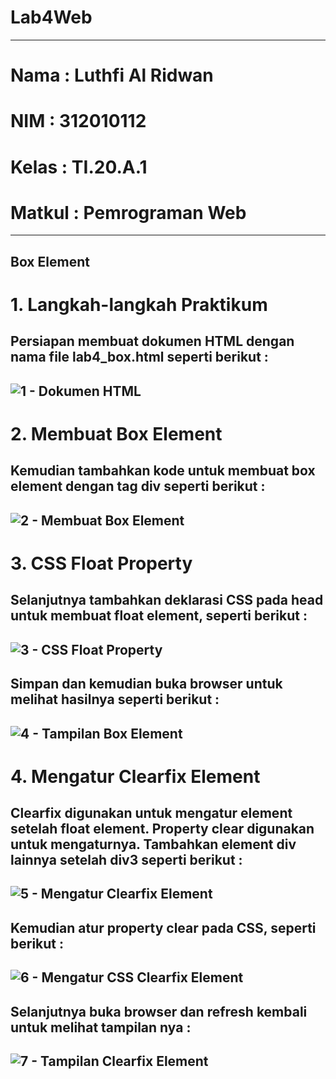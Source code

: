 # Lab4Web
----------
# Nama    : Luthfi Al Ridwan
# NIM     : 312010112
# Kelas   : TI.20.A.1
# Matkul  : Pemrograman Web
----------
Box Element 
----------
# 1. Langkah-langkah Praktikum
Persiapan membuat dokumen HTML dengan nama file lab4_box.html seperti berikut :
----------
![1 - Dokumen HTML](https://user-images.githubusercontent.com/73066008/161789430-47df086c-5e94-4f4b-ae9d-a637815193f9.png)
----------
# 2. Membuat Box Element
Kemudian tambahkan kode untuk membuat box element dengan tag div seperti berikut :
----------
![2 - Membuat Box Element](https://user-images.githubusercontent.com/73066008/161789471-7ee8faf4-0aa9-4269-9715-599130345684.png)
----------
# 3. CSS Float Property
Selanjutnya tambahkan deklarasi CSS pada head untuk membuat float element, seperti berikut :
----------
![3 - CSS Float Property](https://user-images.githubusercontent.com/73066008/161790227-dc1c2b2c-b124-4e6d-9a36-ba871d1c12ca.png)
----------
Simpan dan kemudian buka browser untuk melihat hasilnya seperti berikut :
----------
![4 - Tampilan Box Element](https://user-images.githubusercontent.com/73066008/161790254-3775cb13-6eb1-4e2c-891a-5e0a32787ae8.png)
----------
# 4. Mengatur Clearfix Element
Clearfix digunakan untuk mengatur element setelah float element. Property clear digunakan untuk mengaturnya. 
Tambahkan element div lainnya setelah div3 seperti berikut :
----------
![5 - Mengatur Clearfix Element](https://user-images.githubusercontent.com/73066008/161793417-a1baa46e-3984-4568-ba08-b9b50eb21666.png)
---------
Kemudian atur property clear pada CSS, seperti berikut :
---------
![6 - Mengatur CSS Clearfix Element](https://user-images.githubusercontent.com/73066008/161793444-4bbdc82b-7aa5-49fd-aaa0-1660eb0323c6.png)
---------
Selanjutnya buka browser dan refresh kembali untuk melihat tampilan nya :
---------
![7 - Tampilan Clearfix Element](https://user-images.githubusercontent.com/73066008/161793460-94eff7e9-7b35-4f06-9cc7-02dbfdeecb98.png)
---------

